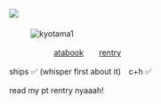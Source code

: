 　　 ![](https://komarev.com/ghpvc/?username=graveyardletters&color=e3e1d3&style=plastic&label= + +subscribe+to+have+the+one+on+the+right+executed+ ) 


　　　　　![kyotama1](https://github.com/user-attachments/assets/94cb23af-cbca-466c-93a3-7503a9f23aa1)

　　　　　　　　[atabook](https://deathsdespair.atabook.org/) 　[rentry](https://rentry.co/deaths-despair)

　　 ships ✅ (whisper first about it)　c+h ✅
   
   　　 read my pt rentry nyaaah!
